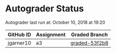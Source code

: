 # Autograder Status
Autograder last run at: October 10, 2018 at 19:20

| GitHub ID | Assignment | Graded Branch |
|-----------|------------|---------------|
| jgarner10 | a3 | [graded-53f2b8](https://github.com/Fall2018COMP401-001/a3-jgarner10/tree/graded-53f2b8) | 
